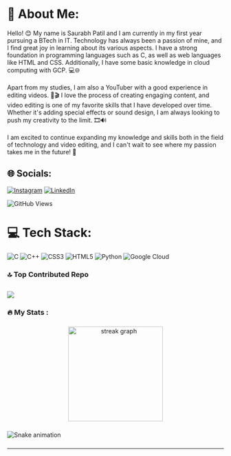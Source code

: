 # 💫 About Me:
Hello! 😊 My name is Saurabh Patil and I am currently in my first year pursuing a BTech in IT. Technology has always been a passion of mine, and I find great joy in learning about its various aspects. I have a strong foundation in programming languages such as C, as well as web languages like HTML and CSS. Additionally, I have some basic knowledge in cloud computing with GCP. 💻🌐<br><br>Apart from my studies, I am also a YouTuber with a good experience in editing videos. 🎥🎬 I love the process of creating engaging content, and video editing is one of my favorite skills that I have developed over time. Whether it's adding special effects or sound design, I am always looking to push my creativity to the limit. 🎞️🔊<br><br>I am excited to continue expanding my knowledge and skills both in the field of technology and video editing, and I can't wait to see where my passion takes me in the future! 🚀


## 🌐 Socials:
[![Instagram](https://img.shields.io/badge/Instagram-%23E4405F.svg?logo=Instagram&logoColor=white)](https://instagram.com/Saurabh) [![LinkedIn](https://img.shields.io/badge/LinkedIn-%230077B5.svg?logo=linkedin&logoColor=white)](https://linkedin.com/in/Saurabh)

![GitHub Views](https://komarev.com/ghpvc/?username=Saurabhdpatil&color=FAC151)


# 💻 Tech Stack:
![C](https://img.shields.io/badge/c-%2300599C.svg?style=for-the-badge&logo=c&logoColor=white) ![C++](https://img.shields.io/badge/c++-%2300599C.svg?style=for-the-badge&logo=c%2B%2B&logoColor=white) ![CSS3](https://img.shields.io/badge/css3-%231572B6.svg?style=for-the-badge&logo=css3&logoColor=white) ![HTML5](https://img.shields.io/badge/html5-%23E34F26.svg?style=for-the-badge&logo=html5&logoColor=white) ![Python](https://img.shields.io/badge/python-3670A0?style=for-the-badge&logo=python&logoColor=ffdd54) ![Google Cloud](https://img.shields.io/badge/Google%20Cloud-%234285F4.svg?style=for-the-badge&logo=google-cloud&logoColor=white)


### 🔝 Top Contributed Repo
![](https://github-contributor-stats.vercel.app/api?username=Saurabhdpatil&limit=5&theme=dark&combine_all_yearly_contributions=true)
--------

###

<h3 align="left">🔥   My Stats :</h3>

###

<div align="center">
  <img src="https://streak-stats.demolab.com?user=Saurabhdpatil&locale=en&mode=daily&theme=dark&hide_border=false&border_radius=5&order=3" height="220" alt="streak graph"  />
</div>

###

###

<img src="https://raw.githubusercontent.com/Saurabhdpatil/Saurabhdpatil/output/snake.svg" alt="Snake animation" />

###




---







